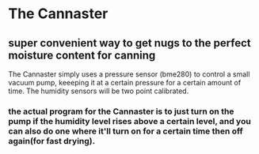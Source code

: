 # The Cannaster
## super convenient way to get nugs to the perfect moisture content for canning
The Cannaster simply uses a pressure sensor (bme280) to control a small vacuum pump, keeeping it at a certain pressure for a certain amount of time. The humidity sensors will be two point calibrated.
### the actual program for the Cannaster is to just turn on the pump if the humidity level rises above a certain level, and you can also do one where it'll turn on for a certain time then off again(for fast drying). 
